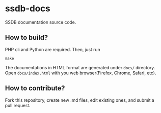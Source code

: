 ssdb-docs
=========

SSDB documentation source code.

## How to build?

PHP cli and Python are required. Then, just run

```
make
```

The documentations in HTML format are generated under ```docs/``` directory. Open ```docs/index.html``` with you web browser(Firefox, Chrome, Safari, etc).

## How to contribute?

Fork this repository, create new .md files, edit existing ones, and submit a pull request.

